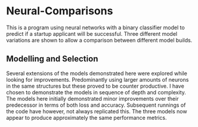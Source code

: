 # Neural-Comparisons
This is a program using neural networks with a binary classifier model to predict if a startup applicant will be successful. Three different model variations are shown to allow a comparison between different model builds.

## Modelling and Selection
Several extensions of the models demonstrated here were explored while looking for improvements. Predominantly using larger amounts of neurons in the same structures but these proved to be counter productive. I have chosen to demonstrate the models in sequence of depth and complexity. The models here initially demonstrated minor improvements over their predecessor in terms of both loss and accuracy. Subsequent runnings of the code have however, not always replicated this. The three models now appear to produce approximately the same performance metrics.
